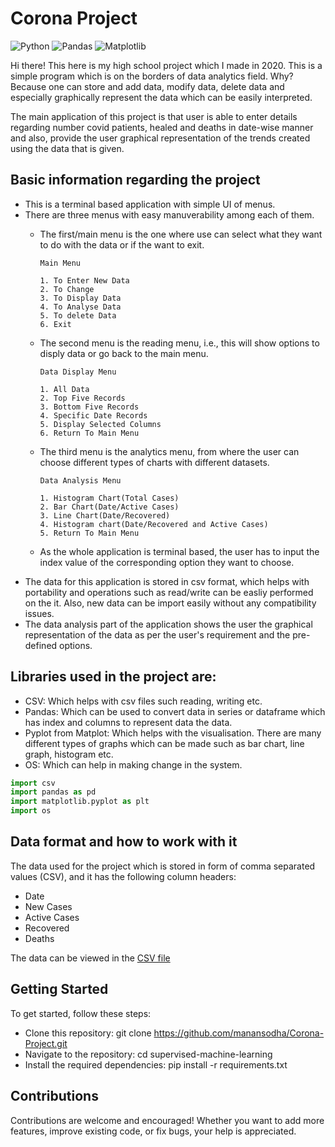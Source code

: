 # Corona Project
![Python](https://img.shields.io/badge/python-3670A0?style=for-the-badge&logo=python&logoColor=ffdd54) ![Pandas](https://img.shields.io/badge/pandas-%23150458.svg?style=for-the-badge&logo=pandas&logoColor=white) ![Matplotlib](https://img.shields.io/badge/Matplotlib-%23ffffff.svg?style=for-the-badge&logo=Matplotlib&logoColor=black)


Hi there! This here is my high school project which I made in 2020. This is a simple program which is on the borders of data analytics field. Why? Because one can store and add data, modify data, delete data and especially graphically represent the data which can be easily interpreted.

The main application of this project is that user is able to enter details regarding number covid patients, healed and deaths in date-wise manner and also, provide the user graphical representation of the trends created using the data that is given.

## Basic information regarding the project 
* This is a terminal based application with simple UI of menus.
* There are three menus with easy manuverability among each of them.
  * The first/main menu is the one where use can select what they want to do with the data or if the want to exit.
    ```
    Main Menu

    1. To Enter New Data
    2. To Change
    3. To Display Data
    4. To Analyse Data
    5. To delete Data
    6. Exit
    ```
  * The second menu is the reading menu, i.e., this will show options to disply data or go back to the main menu.
    ```
    Data Display Menu
    
    1. All Data
    2. Top Five Records
    3. Bottom Five Records
    4. Specific Date Records
    5. Display Selected Columns
    6. Return To Main Menu
    ```
  * The third menu is the analytics menu, from where the user can choose different types of charts with different datasets.
    ```
    Data Analysis Menu
 
    1. Histogram Chart(Total Cases)
    2. Bar Chart(Date/Active Cases)
    3. Line Chart(Date/Recovered)
    4. Histogram chart(Date/Recovered and Active Cases)
    5. Return To Main Menu
    ```

  * As the whole application is terminal based, the user has to input the index value of the corresponding option they want to choose.
* The data for this application is stored in csv format, which helps with portability and operations such as read/write can be easliy performed on the it. Also, new data can be import easily without any compatibility issues.
* The data analysis part of the application shows the user the graphical representation of the data as per the user's requirement and the pre-defined options.

## Libraries used in the project are:
* CSV: Which helps with csv files such reading, writing etc.
* Pandas: Which can be used to convert data in series or dataframe which has index and columns to represent data the data.
* Pyplot from Matplot: Which helps with the visualisation. There are many different types of graphs which can be made such as bar chart, line graph, histogram etc.
* OS: Which can help in making change in the system.
```python
import csv
import pandas as pd
import matplotlib.pyplot as plt
import os
```
## Data format and how to work with it
The data used for the project which is stored in form of comma separated values (CSV), and it has the following column headers:
- Date
- New Cases
- Active Cases
- Recovered
- Deaths
  
The data can be viewed in the [CSV file](cov_data.csv)

## Getting Started
To get started, follow these steps:

* Clone this repository: git clone https://github.com/manansodha/Corona-Project.git
* Navigate to the repository: cd supervised-machine-learning
* Install the required dependencies: pip install -r requirements.txt

## Contributions
Contributions are welcome and encouraged! Whether you want to add more features, improve existing code, or fix bugs, your help is appreciated.
